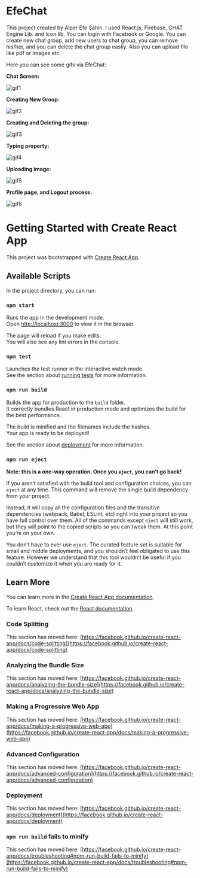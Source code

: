 # EfeChat
  This project created by Alper Efe Şahin. I used React.js, Firebase, CHAT Engine Lib. and Icon lib. You can login with Facebook or Google. You can create new chat group, add new users to chat group, you can remove his/her, and you can delete the chat group easily. Also you can upload file like pdf or images etc.
  
  Here you can see some gifs via EfeChat:
  
  **Chat Screen:**
  
  ![gif1](https://user-images.githubusercontent.com/67283777/124601991-17fc1800-de71-11eb-8549-f233ce23ca71.gif)
  
  **Creating New Group:**
  
  ![gif2](https://user-images.githubusercontent.com/67283777/124602098-2ea26f00-de71-11eb-8338-93003fb01a41.gif)
  
  **Creating and Deleting the group:**
  
  ![gif3](https://user-images.githubusercontent.com/67283777/124602178-44179900-de71-11eb-9424-70b20d3ad976.gif)

  **Typing property:**
  
  ![gif4](https://user-images.githubusercontent.com/67283777/124602332-68737580-de71-11eb-8ab1-703a3228c3c5.gif)

  **Uploading image:**
  
  ![gif5](https://user-images.githubusercontent.com/67283777/124602373-71644700-de71-11eb-9a82-9d686f9a9f26.gif)
  
  **Profile page, and Logout process:**
  
  ![gif6](https://user-images.githubusercontent.com/67283777/124602410-7cb77280-de71-11eb-9fdc-b5716fab9b61.gif)


# Getting Started with Create React App

This project was bootstrapped with [Create React App](https://github.com/facebook/create-react-app).

## Available Scripts

In the project directory, you can run:

### `npm start`

Runs the app in the development mode.\
Open [http://localhost:3000](http://localhost:3000) to view it in the browser.

The page will reload if you make edits.\
You will also see any lint errors in the console.

### `npm test`

Launches the test runner in the interactive watch mode.\
See the section about [running tests](https://facebook.github.io/create-react-app/docs/running-tests) for more information.

### `npm run build`

Builds the app for production to the `build` folder.\
It correctly bundles React in production mode and optimizes the build for the best performance.

The build is minified and the filenames include the hashes.\
Your app is ready to be deployed!

See the section about [deployment](https://facebook.github.io/create-react-app/docs/deployment) for more information.

### `npm run eject`

**Note: this is a one-way operation. Once you `eject`, you can’t go back!**

If you aren’t satisfied with the build tool and configuration choices, you can `eject` at any time. This command will remove the single build dependency from your project.

Instead, it will copy all the configuration files and the transitive dependencies (webpack, Babel, ESLint, etc) right into your project so you have full control over them. All of the commands except `eject` will still work, but they will point to the copied scripts so you can tweak them. At this point you’re on your own.

You don’t have to ever use `eject`. The curated feature set is suitable for small and middle deployments, and you shouldn’t feel obligated to use this feature. However we understand that this tool wouldn’t be useful if you couldn’t customize it when you are ready for it.

## Learn More

You can learn more in the [Create React App documentation](https://facebook.github.io/create-react-app/docs/getting-started).

To learn React, check out the [React documentation](https://reactjs.org/).

### Code Splitting

This section has moved here: [https://facebook.github.io/create-react-app/docs/code-splitting](https://facebook.github.io/create-react-app/docs/code-splitting)

### Analyzing the Bundle Size

This section has moved here: [https://facebook.github.io/create-react-app/docs/analyzing-the-bundle-size](https://facebook.github.io/create-react-app/docs/analyzing-the-bundle-size)

### Making a Progressive Web App

This section has moved here: [https://facebook.github.io/create-react-app/docs/making-a-progressive-web-app](https://facebook.github.io/create-react-app/docs/making-a-progressive-web-app)

### Advanced Configuration

This section has moved here: [https://facebook.github.io/create-react-app/docs/advanced-configuration](https://facebook.github.io/create-react-app/docs/advanced-configuration)

### Deployment

This section has moved here: [https://facebook.github.io/create-react-app/docs/deployment](https://facebook.github.io/create-react-app/docs/deployment)

### `npm run build` fails to minify

This section has moved here: [https://facebook.github.io/create-react-app/docs/troubleshooting#npm-run-build-fails-to-minify](https://facebook.github.io/create-react-app/docs/troubleshooting#npm-run-build-fails-to-minify)
